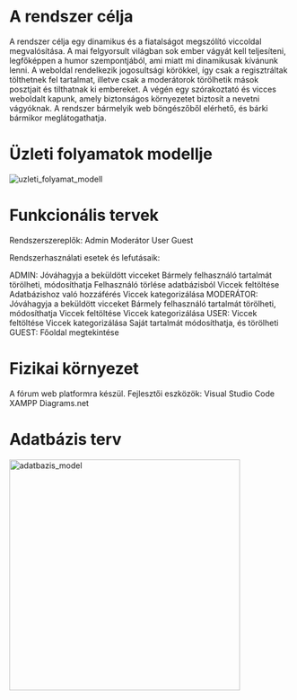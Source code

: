 # A rendszer célja

A rendszer célja egy dinamikus és a fiatalságot megszólító viccoldal megvalósítása.
A mai felgyorsult világban sok ember vágyát kell teljesíteni, legfőképpen a humor szempontjából, ami miatt mi dinamikusak kívánunk lenni.
A weboldal rendelkezik jogosultsági körökkel, így csak a regisztráltak tölthetnek fel tartalmat, illetve csak a moderátorok törölhetik mások posztjait és tilthatnak ki embereket.
A végén egy szórakoztató és vicces weboldalt kapunk, amely biztonságos környezetet biztosít a nevetni vágyóknak.
A rendszer bármelyik web böngészőből elérhető, és bárki bármikor meglátogathatja.

# Üzleti folyamatok modellje
![uzleti_folyamat_modell](https://user-images.githubusercontent.com/113434354/193841204-4f0c90ce-38c3-491e-bd02-be316f64f313.jpg)
# Funkcionális tervek

Rendszerszereplők:
Admin
Moderátor
User
Guest

Rendszerhasználati esetek és lefutásaik:

ADMIN:
    Jóváhagyja a beküldött vicceket
    Bármely felhasználó tartalmát törölheti, módosíthatja
    Felhasználó törlése adatbázisból
    Viccek feltöltése
    Adatbázishoz való hozzáférés
    Viccek kategorizálása
MODERÁTOR:
    Jóváhagyja a beküldött vicceket
    Bármely felhasználó tartalmát törölheti, módosíthatja
    Viccek feltöltése
    Viccek kategorizálása
USER:
    Viccek feltöltése
    Viccek kategorizálása
    Saját tartalmát módosíthatja, és törölheti
GUEST:
   Főoldal megtekintése 

# Fizikai környezet

A fórum web platformra készül.
Fejlesztői eszközök:
    Visual Studio Code
    XAMPP
    Diagrams.net

# Adatbázis terv
<img width="411" alt="adatbazis_model" src="https://user-images.githubusercontent.com/113434354/193841446-4a2fc2d3-364a-402e-b42b-1509155c8b84.PNG">
